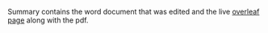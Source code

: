 Summary contains the word document that was edited and the live [overleaf page](https://www.overleaf.com/1857618785swprrsmqkjqg) along with the pdf. 

